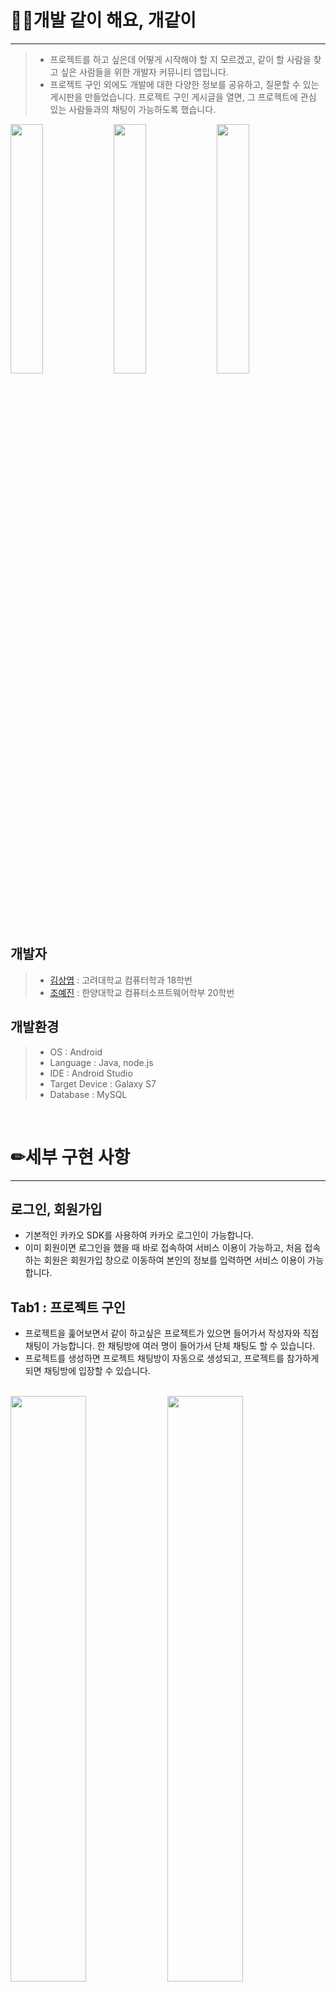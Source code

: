 # 👨‍💻개발 같이 해요, 개같이
----------------------------
> * 프로젝트를 하고 싶은데 어떻게 시작해야 할 지 모르겠고, 같이 할 사람을 찾고 싶은 사람들을 위한 개발자 커뮤니티 앱입니다.
> * 프로젝트 구인 외에도 개발에 대한 다양한 정보를 공유하고, 질문할 수 있는 게시판을 만들었습니다. 프로젝트 구인 게시글을 열면, 그 프로젝트에 관심 있는 사람들과의 채팅이 가능하도록 했습니다.



<p>
    <img src="https://i.imgur.com/FDTeZet.jpg" height="32%" width="32%">
    <img src="https://i.imgur.com/kuJZEi8.jpg" height="32%" width="32%">
    <img src="https://i.imgur.com/iMfVlBH.jpg" height="32%" width="32%">
    <br><br><br>
</p>

## 개발자
> * [김상엽](https://github.com/beoygnas) : 고려대학교 컴퓨터학과 18학번 
> * [조예진](https://github.com/Yejin427) : 한양대학교 컴퓨터소프트웨어학부 20학번

## 개발환경
> * OS : Android
> * Language : Java, node.js
> * IDE : Android Studio
> * Target Device : Galaxy S7
> * Database : MySQL

<br>

# ✏세부 구현 사항
-------------------------------
## 로그인, 회원가입
* 기본적인 카카오 SDK를 사용하여 카카오 로그인이 가능합니다.
* 이미 회원이면 로그인을 했을 때 바로 접속하여 서비스 이용이 가능하고, 처음 접속하는 회원은 회원가입 창으로 이동하여 본인의 정보를 입력하면 서비스 이용이 가능합니다.

## Tab1 : 프로젝트 구인

- 프로젝트을 훑어보면서 같이 하고싶은 프로젝트가 있으면 들어가서 작성자와 직접 채팅이 가능합니다. 한 채팅방에 여러 명이 들어가서 단체 채팅도 할 수 있습니다. 
- 프로젝트를 생성하면 프로젝트 채팅방이 자동으로 생성되고, 프로젝트를 참가하게 되면 채팅방에 입장할 수 있습니다.


<p>
    <br>
    <img src="https://i.imgur.com/kuJZEi8.jpg" height="49%" width="49%">
    <img src="https://i.imgur.com/iMfVlBH.jpg" height="49%" width="49%">
    <br><br><br>
</p>

## Tab2 : 게시판 

- 질문/정보 게시글을 확인할 수 있는 탭입니다.
- 각 게시글은 댓글을 포함하고 있고, 댓글 중 하나를 클릭하여 댓글작성자를 태그할 수 있습니다.


<p>
    <br>
    <img src="https://i.imgur.com/u7ZCbuO.jpg" height="49%" width="49%">
    <img src="https://i.imgur.com/J82OZTA.jpg" height="49%" width="49%">
    <br><br><br>
</p>

## Tab3 : DM
- DM 탭에서는 자신이 속해있는 프로젝트 그룹의 채팅방을 확인할 수 있습니다.
- 채팅방에 입장 시 실시간으로 채팅을 할 수 있고, 현재 채팅방에 접속중인 멤버를 확인할 수 있습니다.
<p>
    <br>
    <img src="https://i.imgur.com/X1u6PCS.jpg" height="32%" width="32%">
    <img src="https://i.imgur.com/9bxNaTT.jpg" height="32%" width=32%">
    <img src="https://i.imgur.com/blPNs06.jpg" height="32%" width="32%">
    <br><br><br>
</p>




